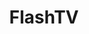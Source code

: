 ---
title: FlashTV
crosslinks:
- arrow
- livven
- ReverseFlashTV
- caitlinsfaces
- LegendsOfTomorrow
- PrequelMemes
- FlarrowPorn
- theflash
- OneTrueDiggle
- KarmaCourt
- xkcd
- shield
- OnBenchNow
- titlegore
- TinyTrumps
- unexpectedhogwarts
- speedweed
- DCcomics
- supergirlTV
- SequelMemes
---